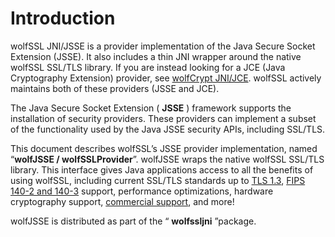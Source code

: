 # Introduction

wolfSSL JNI/JSSE is a provider implementation of the Java Secure Socket Extension (JSSE). It also includes a thin JNI wrapper around the native wolfSSL SSL/TLS library. If you are instead looking for a JCE (Java Cryptography Extension) provider, see [wolfCrypt JNI/JCE](https://www.wolfssl.com/documentation/manuals/wolfcryptjni/). wolfSSL actively maintains both of these providers (JSSE and JCE).

The Java Secure Socket Extension ( **JSSE** ) framework supports the installation of security providers. These providers can implement a subset of the functionality used by the Java JSSE security APIs, including SSL/TLS.

This document describes wolfSSL’s JSSE provider implementation, named “**wolfJSSE / wolfSSLProvider**”. wolfJSSE wraps the native wolfSSL SSL/TLS library. This interface gives Java applications access to all the benefits of using wolfSSL, including current SSL/TLS standards up to [TLS 1.3](https://www.wolfssl.com/tls13), [FIPS 140-2 and 140-3](https://www.wolfssl.com/license/fips/) support, performance optimizations, hardware cryptography support, [commercial support](https://www.wolfssl.com/products/support-and-maintenance/), and more!

wolfJSSE is distributed as part of the “ **wolfssljni** ”package.
